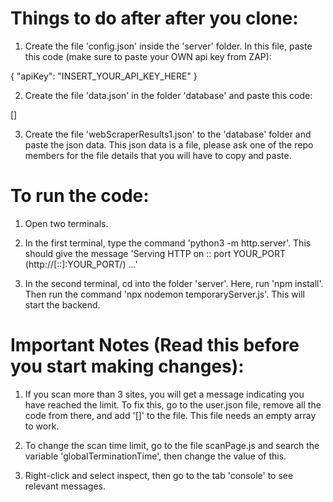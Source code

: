 # Things to do after after you clone:

1) Create the file 'config.json' inside the 'server' folder. In this file, paste this code (make sure to paste your OWN api key from ZAP):

{
  "apiKey": "INSERT_YOUR_API_KEY_HERE"
}

2) Create the file 'data.json' in the folder 'database' and paste this code:

[]

3) Create the file 'webScraperResults1.json' to the 'database' folder and paste the json data. This json data is a file, please ask one of the repo members for the file details that you will have to copy and paste.

# To run the code:

1) Open two terminals.

2) In the first terminal, type the command 'python3 -m http.server'. This should give the message 'Serving HTTP on :: port YOUR_PORT (http://[::]:YOUR_PORT/) ...'

3) In the second terminal, cd into the folder 'server'. Here, run 'npm install'. Then run the command 'npx nodemon temporaryServer.js'. This will start the backend.

# Important Notes (Read this before you start making changes):

1) If you scan more than 3 sites, you will get a message indicating you have reached the limit. To fix this, go to the user.json file, remove all the code from there, and add '[]' to the file. This file needs an empty array to work. 

2) To change the scan time limit, go to the file scanPage.js and search the variable 'globalTerminationTime', then change the value of this.

3) Right-click and select inspect, then go to the tab 'console' to see relevant messages.


